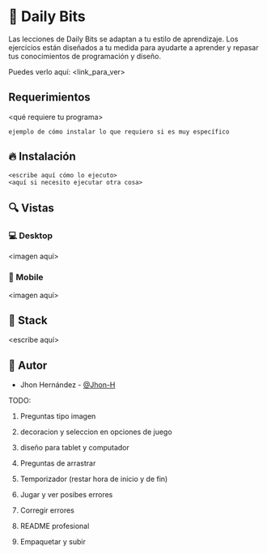 # 💎 Daily Bits

Las lecciones de Daily Bits se adaptan a tu estilo de aprendizaje. Los ejercicios están diseñados a tu medida para ayudarte a aprender y repasar tus conocimientos de programación y diseño.


Puedes verlo aquí: <link_para_ver>

## Requerimientos

<qué requiere tu programa>

```shell
ejemplo de cómo instalar lo que requiero si es muy específico
```

## 🔥 Instalación

```shell
<escribe aquí cómo lo ejecuto>
<aquí si necesito ejecutar otra cosa>
```

## 🔍 Vistas 

### 💻 Desktop

<imagen aquí>

### 📱 Mobile

<imagen aquí>

## 📌 Stack

<escribe aquí>

## 🌟 Autor

* Jhon Hernández  - [@Jhon-H](https://github.com/Jhon-H/)




TODO:
1. Preguntas tipo imagen


2. decoracion y seleccion en opciones de juego
3. diseño para tablet y computador
4. Preguntas de arrastrar
5. Temporizador (restar hora de inicio y de fin)  
6. Jugar y ver posibes errores
7. Corregir errores
8. README profesional
9.  Empaquetar y subir